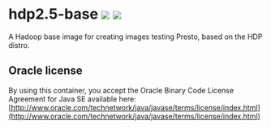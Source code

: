 # hdp2.5-base [![][layers-badge]][layers-link] [![][version-badge]][dockerhub-link]
           
[layers-badge]: https://images.microbadger.com/badges/image/prestodev/hdp2.5-base.svg
[layers-link]: https://microbadger.com/images/prestodev/hdp2.5-base
[version-badge]: https://images.microbadger.com/badges/version/prestodev/hdp2.5-base.svg
[dockerhub-link]: https://hub.docker.com/r/prestodev/hdp2.5-base

A Hadoop base image for creating images testing Presto, based on the HDP distro.

## Oracle license

By using this container, you accept the Oracle Binary Code License Agreement for Java SE available here:
[http://www.oracle.com/technetwork/java/javase/terms/license/index.html](http://www.oracle.com/technetwork/java/javase/terms/license/index.html)
